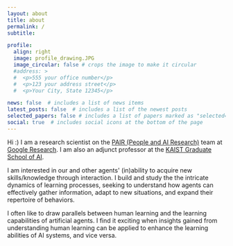 ```yaml
---
layout: about
title: about
permalink: /
subtitle:

profile:
  align: right
  image: profile_drawing.JPG
  image_circular: false # crops the image to make it circular
  #address: >
  #  <p>555 your office number</p>
  #  <p>123 your address street</p>
  #  <p>Your City, State 12345</p>

news: false  # includes a list of news items
latest_posts: false  # includes a list of the newest posts
selected_papers: false # includes a list of papers marked as "selected={true}"
social: true  # includes social icons at the bottom of the page
---
```


Hi :) I am a research scientist on the [PAIR (People and AI Research)](https://pair.withgoogle.com/) team at [Google Research](https://research.google/). I am also an adjunct professor at the [KAIST Graduate School of AI](https://gsai.kaist.ac.kr/).

I am interested in our and other agents' (in)ability to acquire new skills/knowledge through interaction. I build and study the  the intricate dynamics of learning processes, seeking to understand how agents can effectively gather information, adapt to new situations, and expand their repertoire of behaviors.

I often like to draw parallels between human learning and the learning capabilities of artificial agents. I find it exciting when insights gained from understanding human learning can be applied to enhance the learning abilities of AI systems, and vice versa.


<!-- I hold a PhD in Computer Science from [KAIST](http://www.kaist.ac.kr){:target="\_blank"}. During my PhD, I was advised by [Juho Kim](http://juhokim.com){:target="\_blank"} in the [KIXLAB](http://kixlab.org){:target="\_blank"}. Before joining Google, I was a research scientist and a technical leader at [Naver AI](https://naver-career.gitbook.io/en/teams/clova-cic/ai-lab), where I led research at the intersection of Human-Computer Interaction and Machine Learning. -->

<!-- In the past,
I studied Computer Science, Financial Engineering from KAIST, Finance from Simon Business School @ University of Rochester, and Statistics from Rutgers University. I have worked at an Hedge Fund in NYC trying to beat the market by relentlessly crunching numbers prior to coming (back) to KAIST. I've spent two years in the reinforcement learning (as a subfield of machine learning) research group at KAIST as a Ph.D student before joining KIXLAB (the KAIST Interaction Lab). -->

<!-- I taught lab sessions for the mandatory Introduction to Programming course at KAIST from 2015-2018 as a Head TA. I enjoyed working with 40 TAs and interacting with 450-500 students each semester. -->